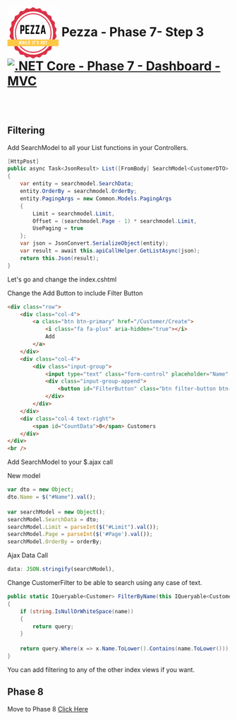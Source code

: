 <img align="left" width="116" height="116" src="../../../pezza-logo.png" />

# &nbsp;**Pezza - Phase 7- Step 3** [![.NET Core - Phase 7 - Dashboard - MVC](https://github.com/entelect-incubator/.NET/actions/workflows/dotnet-phase7-dashboard-mvc.yml/badge.svg)](https://github.com/entelect-incubator/.NET/actions/workflows/dotnet-phase7-dashboard-mvc.yml)

<br/><br/>

## **Filtering**

Add SearchModel to all your List functions in your Controllers.

```cs
[HttpPost]
public async Task<JsonResult> List([FromBody] SearchModel<CustomerDTO> searchmodel)
{
    var entity = searchmodel.SearchData;
    entity.OrderBy = searchmodel.OrderBy;
    entity.PagingArgs = new Common.Models.PagingArgs
    {
        Limit = searchmodel.Limit,
        Offset = (searchmodel.Page - 1) * searchmodel.Limit,
        UsePaging = true
    };
    var json = JsonConvert.SerializeObject(entity);
    var result = await this.apiCallHelper.GetListAsync(json);
    return this.Json(result);
}
```

Let's go and change the index.cshtml

Change the Add Button to include Filter Button

```html
<div class="row">
    <div class="col-4">
        <a class="btn btn-primary" href="/Customer/Create">
            <i class="fa fa-plus" aria-hidden="true"></i>
            Add
        </a>
    </div>
    <div class="col-4">
        <div class="input-group">
            <input type="text" class="form-control" placeholder="Name" id="Name" />
            <div class="input-group-append">
                <button id="FilterButton" class="btn filter-button btn-outline-secondary" type="button">Filter</button>
            </div>
        </div>
    </div>
    <div class="col-4 text-right">
        <span id="CountData">0</span> Customers
    </div>
</div>
<br />
```

Add SearchModel to your $.ajax call

New model

```js
var dto = new Object;
dto.Name = $("#Name").val();

var searchModel = new Object();
searchModel.SearchData = dto;
searchModel.Limit = parseInt($("#Limit").val());
searchModel.Page = parseInt($('#Page').val());
searchModel.OrderBy = orderBy;
```

Ajax Data Call

```js
data: JSON.stringify(searchModel),
```

Change CustomerFilter to be able to search using any case of text. 

```cs
public static IQueryable<Customer> FilterByName(this IQueryable<Customer> query, string name)
{
    if (string.IsNullOrWhiteSpace(name))
    {
        return query;
    }

    return query.Where(x => x.Name.ToLower().Contains(name.ToLower()));
}
```

You can add filtering to any of the other index views if you want.

## **Phase 8**

Move to Phase 8
[Click Here](https://github.com/entelect-incubator/.NET/tree/master/Phase%208)